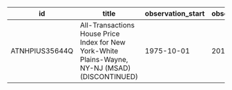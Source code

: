 | id             | title                                                                                           | observation_start   | observation_end   |
|----------------|-------------------------------------------------------------------------------------------------|---------------------|-------------------|
| ATNHPIUS35644Q | All-Transactions House Price Index for New York-White Plains-Wayne, NY-NJ (MSAD) (DISCONTINUED) | 1975-10-01          | 2013-01-01        |